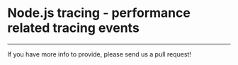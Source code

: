 Node.js tracing - performance related tracing events
================================================================================

----

If you have more info to provide, please send us a pull request!
